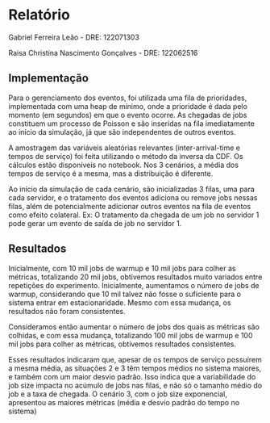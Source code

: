 # Relatório

Gabriel Ferreira Leão - DRE: 122071303

Raisa Christina Nascimento Gonçalves - DRE: 122062516

## Implementação
Para o gerenciamento dos eventos, foi utilizada uma fila de prioridades, implementada com uma heap de mínimo, onde a prioridade é dada pelo momento (em segundos) em que o evento ocorre. As chegadas de jobs constituem um processo de Poisson e são inseridas na fila imediatamente ao início da simulação, já que são independentes de outros eventos.

A amostragem das variáveis aleatórias relevantes (inter-arrival-time e tempos de serviço) foi feita utilizando o método da inversa da CDF. Os cálculos estão disponíveis no notebook. Nos 3 cenários, a média dos tempos de serviço é a mesma, mas a distribuição é diferente.

Ao início da simulação de cada cenário, são inicializadas 3 filas, uma para cada servidor, e o tratamento dos eventos adiciona ou remove jobs nessas filas, além de potencialmente adicionar outros eventos na fila de eventos como efeito colateral. Ex: O tratamento da chegada de um job no servidor 1 pode gerar um evento de saída de job no servidor 1.

## Resultados
Inicialmente, com 10 mil jobs de warmup e 10 mil jobs para colher as métricas, totalizando 20 mil jobs, obtivemos resultados muito variados entre repetições do experimento. Inicialmente, aumentamos o número de jobs de warmup, considerando que 10 mil talvez não fosse o suficiente para o sistema entrar em estacionaridade. Mesmo com essa mudança, os resultados não foram consistentes.

Consideramos então aumentar o número de jobs dos quais as métricas são colhidas, e com essa mudança, totalizando 100 mil jobs de warmup e 100 mil jobs para colher as métricas, obtivemos resultados consistentes.

Esses resultados indicaram que, apesar de os tempos de serviço possuírem a mesma média, as situações 2 e 3 têm tempos médios no sistema maiores, e também com um maior desvio padrão. Isso indica que a variabilidade do job size impacta no acúmulo de jobs nas filas, e não só o tamanho médio do job e a taxa de chegada. O cenário 3, com o job size exponencial, apresentou as maiores métricas (média e desvio padrão do tempo no sistema)
